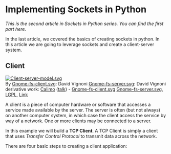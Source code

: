 # Implementing Sockets in Python

*This is the second article in Sockets in Python series. You can find the first part here.*

In the last article, we covered the basics of creating sockets in python. In this article we are going to leverage sockets and create a client-server system.

## Client

<p><a href="https://commons.wikimedia.org/wiki/File:Client-server-model.svg#/media/File:Client-server-model.svg"><img src="https://upload.wikimedia.org/wikipedia/commons/thumb/c/c9/Client-server-model.svg/1200px-Client-server-model.svg.png" alt="Client-server-model.svg"></a><br>By <a href="//commons.wikimedia.org/wiki/File:Gnome-fs-client.svg" title="File:Gnome-fs-client.svg">Gnome-fs-client.svg</a>: David Vignoni
<a href="//commons.wikimedia.org/wiki/File:Gnome-fs-server.svg" title="File:Gnome-fs-server.svg">Gnome-fs-server.svg</a>: David Vignoni
derivative work: <a href="//commons.wikimedia.org/wiki/User:Calimo" title="User:Calimo">Calimo</a> (<a href="//commons.wikimedia.org/wiki/User_talk:Calimo" title="User talk:Calimo"><span class="signature-talk">talk</span></a>) - <a href="//commons.wikimedia.org/wiki/File:Gnome-fs-client.svg" title="File:Gnome-fs-client.svg">Gnome-fs-client.svg</a>
<a href="//commons.wikimedia.org/wiki/File:Gnome-fs-server.svg" title="File:Gnome-fs-server.svg">Gnome-fs-server.svg</a>, <a href="http://www.gnu.org/licenses/lgpl.html" title="GNU Lesser General Public License">LGPL</a>, <a href="https://commons.wikimedia.org/w/index.php?curid=15782858">Link</a></p>

A client is a piece of computer hardware or software that accesses a service made available by the server. The server is often (but not always) on another computer system, in which case the client access the service by way of a network. One or more clients may be connected to a server.

In this example we will build a **TCP Client**. A TCP Client is simply a client that uses *Transfer Control Protocol* to transmit data across the network.

There are four basic steps to creating a client application:









 

